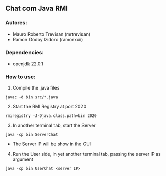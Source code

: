 ## Chat com Java RMI

### Autores:
- Mauro Roberto Trevisan (mrtrevisan)
- Ramon Godoy Izidoro (ramonxxii)

### Dependencies: 
- openjdk 22.0.1

### How to use:

1. Compile the .java files
```
javac -d bin src/*.java 
```

2. Start the RMI Registry at port 2020
```
rmiregistry -J-Djava.class.path=bin 2020
```

3. In another terminal tab, start the Server
```
java -cp bin ServerChat
```
* The Server IP will be show in the GUI

4. Run the User side, in yet another terminal tab, passing the server IP as argument
```
java -cp bin UserChat <server IP>
```